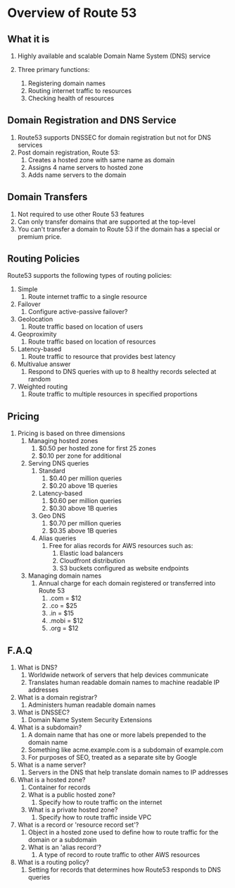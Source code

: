 # Overview of Route 53

## What it is

1. Highly available and scalable Domain Name System (DNS) service
1. Three primary functions:

   1. Registering domain names
   1. Routing internet traffic to resources
   1. Checking health of resources

## Domain Registration and DNS Service

1. Route53 supports DNSSEC for domain registration but not for DNS services
1. Post domain registration, Route 53:
   1. Creates a hosted zone with same name as domain
   1. Assigns 4 name servers to hosted zone
   1. Adds name servers to the domain

## Domain Transfers

1. Not required to use other Route 53 features
1. Can only transfer domains that are supported at the top-level
1. You can't transfer a domain to Route 53 if the domain has a special or premium price.

## Routing Policies

Route53 supports the following types of routing policies:

1. Simple
   1. Route internet traffic to a single resource
1. Failover
   1. Configure active-passive failover?
1. Geolocation
   1. Route traffic based on location of users
1. Geoproximity
   1. Route traffic based on location of resources
1. Latency-based
   1. Route traffic to resource that provides best latency
1. Multivalue answer
   1. Respond to DNS queries with up to 8 healthy records selected at random
1. Weighted routing
   1. Route traffic to multiple resources in specified proportions

## Pricing

1. Pricing is based on three dimensions
   1. Managing hosted zones
      1. \$0.50 per hosted zone for first 25 zones
      1. \$0.10 per zone for additional
   1. Serving DNS queries
      1. Standard
         1. \$0.40 per million queries
         1. \$0.20 above 1B queries
      1. Latency-based
         1. \$0.60 per million queries
         1. \$0.30 above 1B queries
      1. Geo DNS
         1. \$0.70 per million queries
         1. \$0.35 above 1B queries
      1. Alias queries
         1. Free for alias records for AWS resources such as:
            1. Elastic load balancers
            1. Cloudfront distribution
            1. S3 buckets configured as website endpoints
   1. Managing domain names
      1. Annual charge for each domain registered or transferred into Route 53
         1. .com = \$12
         1. .co = \$25
         1. .in = \$15
         1. .mobi = \$12
         1. .org = \$12

## F.A.Q

1. What is DNS?
   1. Worldwide network of servers that help devices communicate
   1. Translates human readable domain names to machine readable IP addresses
1. What is a domain registrar?
   1. Administers human readable domain names
1. What is DNSSEC?
   1. Domain Name System Security Extensions
1. What is a subdomain?
   1. A domain name that has one or more labels prepended to the domain name
   1. Something like acme.example.com is a subdomain of example.com
   1. For purposes of SEO, treated as a separate site by Google
1. What is a name server?
   1. Servers in the DNS that help translate domain names to IP addresses
1. What is a hosted zone?
   1. Container for records
   1. What is a public hosted zone?
      1. Specify how to route traffic on the internet
   1. What is a private hosted zone?
      1. Specify how to route traffic inside VPC
1. What is a record or 'resource record set'?
   1. Object in a hosted zone used to define how to route traffic for the domain or a subdomain
   1. What is an 'alias record'?
      1. A type of record to route traffic to other AWS resources
1. What is a routing policy?
   1. Setting for records that determines how Route53 responds to DNS queries

